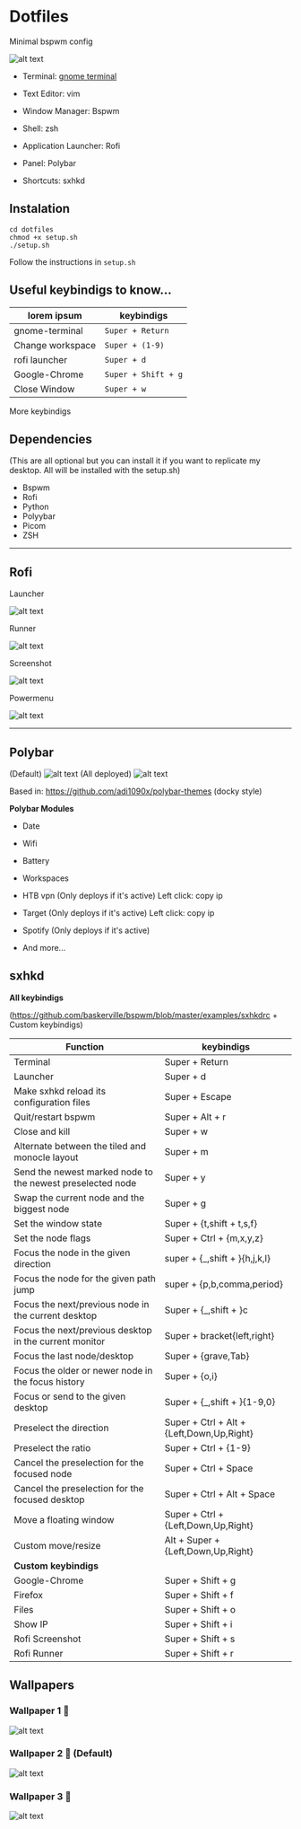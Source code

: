# **Dotfiles**
Minimal bspwm config

![alt text](Images/wallpaper2.png)

* Terminal: [gnome terminal](https://github.com/GNOME/gnome-terminal)

* Text Editor: vim
* Window Manager: <a name="bspwm">Bspwm</a>
* Shell: <a name="rofi">zsh</a>
* Application Launcher: <a name="rofi">Rofi</a>
* Panel: <a name="polybar">Polybar</a>
* Shortcuts: <a name="sxhkd">sxhkd</a>


## **Instalation**
```
cd dotfiles
chmod +x setup.sh
./setup.sh
```

Follow the instructions in `setup.sh`

## **Useful keybindigs to know...**

|  lorem ipsum | keybindigs |
| --------------- | ------------- |
| gnome-terminal  | ``Super + Return`` |
| Change workspace | ``Super + (1-9)`` |
| rofi launcher  | ``Super + d`` |
| Google-Chrome  | ``Super + Shift + g`` |
| Close Window | ``Super + w``


<a name="sxhkd">More keybindigs</a>

## **Dependencies**
(This are all optional but you can install it if you want to replicate my desktop. All will be installed with the setup.sh)
* Bspwm
* Rofi
* Python
* Polyybar
* Picom
* ZSH

***
## **Rofi**
Launcher

![alt text](Images/rofi.png)

Runner

![alt text](Images/rofi3.png)

Screenshot

![alt text](Images/rofi2.png)

Powermenu

![alt text](Images/powermenu.png)

***
## **Polybar**

(Default)
![alt text](Images/polybar.png)
(All deployed)
![alt text](Images/polybar2.png)

Based in: https://github.com/adi1090x/polybar-themes (docky style)

**Polybar Modules**


* Date

* Wifi

* Battery

* Workspaces

* HTB vpn (Only deploys if it's active) Left click: copy ip

* Target (Only deploys if it's active) Left click: copy ip

* Spotify (Only deploys if it's active)

* And more...

## **sxhkd**

**All keybindigs**

(https://github.com/baskerville/bspwm/blob/master/examples/sxhkdrc + Custom keybindigs)

| Function | keybindigs |
| ----------- | ---------- |
| Terminal | Super + Return |
| Launcher | Super + d |
| Make sxhkd reload its configuration files | Super + Escape |
| Quit/restart bspwm | Super + Alt + r |
| Close and kill | Super + w |
| Alternate between the tiled and monocle layout | Super + m |
| Send the newest marked node to the newest preselected node | Super + y |
| Swap the current node and the biggest node | Super + g |
| Set the window state | Super + {t,shift + t,s,f} |
| Set the node flags | Super + Ctrl + {m,x,y,z} |
| Focus the node in the given direction | super + {_,shift + }{h,j,k,l} |
| Focus the node for the given path jump | super + {p,b,comma,period} |
| Focus the next/previous node in the current desktop | Super + {_,shift + }c |
| Focus the next/previous desktop in the current monitor | Super + bracket{left,right} |
| Focus the last node/desktop | Super + {grave,Tab} |
| Focus the older or newer node in the focus history | Super + {o,i} |
| Focus or send to the given desktop | Super + {_,shift + }{1-9,0} |
| Preselect the direction | Super + Ctrl + Alt + {Left,Down,Up,Right} |
| Preselect the ratio | Super + Ctrl + {1-9} |
| Cancel the preselection for the focused node | Super + Ctrl + Space |
| Cancel the preselection for the focused desktop | Super + Ctrl + Alt + Space |
| Move a floating window | Super + Ctrl + {Left,Down,Up,Right} |
| Custom move/resize | Alt + Super + {Left,Down,Up,Right} |
| **Custom keybindigs** |  |
| Google-Chrome | Super + Shift + g |
| Firefox | Super + Shift + f |
| Files | Super + Shift + o |
| Show IP | Super + Shift + i |
| Rofi Screenshot | Super + Shift + s |
| Rofi Runner | Super + Shift + r |

## **Wallpapers**

### **Wallpaper 1 :car:**

![alt text](Images/wallpaper1.png)

### **Wallpaper 2 :deciduous_tree: (Default)** 

![alt text](Images/wallpaper2.png)

### **Wallpaper 3 :house_with_garden:**

![alt text](Images/wallpaper3.png)

